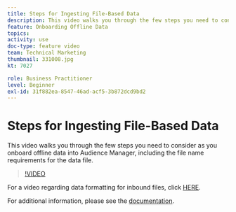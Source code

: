 ```yaml
---
title: Steps for Ingesting File-Based Data
description: This video walks you through the few steps you need to consider as you onboard offline data into Audience Manager, including the file name requirements for the data file.
feature: Onboarding Offline Data
topics: 
activity: use
doc-type: feature video
team: Technical Marketing
thumbnail: 331008.jpg
kt: 7027

role: Business Practitioner
level: Beginner
exl-id: 31f882ea-8547-46ad-acf5-3b872dcd9bd2
---
```

# Steps for Ingesting File-Based Data

This video walks you through the few steps you need to consider as you onboard offline data into Audience Manager, including the file name requirements for the data file.

>[!VIDEO](https://video.tv.adobe.com/v/331008/?quality=12&learn=on)

For a video regarding data formatting for inbound files, click [HERE](formatting-and-ingesting-file-based-data.md).

For additional information, please see the [documentation](https://experienceleague.adobe.com/docs/audience-manager/user-guide/implementation-integration-guides/sending-audience-data/batch-data-transfer-process/inbound-s3-filenames.html).
